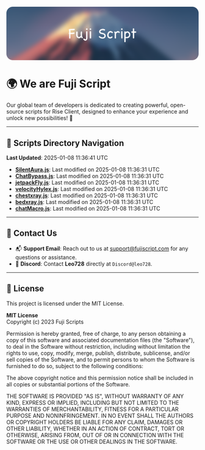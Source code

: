 ![Banner](.github/b.webp)

# 🌍 **We are Fuji Script**

Our global team of developers is dedicated to creating powerful, open-source scripts for Rise Client, designed to enhance your experience and unlock new possibilities! 🌟

---
<!-- SCRIPTS_NAVIGATION_START -->
## 📂 **Scripts Directory Navigation**

**Last Updated**: 2025-01-08 11:36:41 UTC

- **[SilentAura.js](scripts/SilentAura.js)**: Last modified on 2025-01-08 11:36:31 UTC
- **[ChatBypass.js](scripts/ChatBypass.js)**: Last modified on 2025-01-08 11:36:31 UTC
- **[jetpackFly.js](scripts/jetpackFly.js)**: Last modified on 2025-01-08 11:36:31 UTC
- **[velocityHylex.js](scripts/velocityHylex.js)**: Last modified on 2025-01-08 11:36:31 UTC
- **[chestxray.js](scripts/chestxray.js)**: Last modified on 2025-01-08 11:36:31 UTC
- **[bedxray.js](scripts/bedxray.js)**: Last modified on 2025-01-08 11:36:31 UTC
- **[chatMacro.js](scripts/chatMacro.js)**: Last modified on 2025-01-08 11:36:31 UTC

<!-- SCRIPTS_NAVIGATION_END -->

---

## 💬 **Contact Us**  
- 📬 **Support Email**: Reach out to us at [support@fujiscript.com](mailto:support@fujiscript.com) for any questions or assistance.  
- 💬 **Discord**: Contact **Leo728** directly at `Discord@leo728`.

---

## 📜 **License**

This project is licensed under the MIT License.  

**MIT License**  
Copyright (c) 2023 Fuji Scripts  

Permission is hereby granted, free of charge, to any person obtaining a copy of this software and associated documentation files (the "Software"), to deal in the Software without restriction, including without limitation the rights to use, copy, modify, merge, publish, distribute, sublicense, and/or sell copies of the Software, and to permit persons to whom the Software is furnished to do so, subject to the following conditions:  

The above copyright notice and this permission notice shall be included in all copies or substantial portions of the Software.  

THE SOFTWARE IS PROVIDED "AS IS", WITHOUT WARRANTY OF ANY KIND, EXPRESS OR IMPLIED, INCLUDING BUT NOT LIMITED TO THE WARRANTIES OF MERCHANTABILITY, FITNESS FOR A PARTICULAR PURPOSE AND NONINFRINGEMENT. IN NO EVENT SHALL THE AUTHORS OR COPYRIGHT HOLDERS BE LIABLE FOR ANY CLAIM, DAMAGES OR OTHER LIABILITY, WHETHER IN AN ACTION OF CONTRACT, TORT OR OTHERWISE, ARISING FROM, OUT OF OR IN CONNECTION WITH THE SOFTWARE OR THE USE OR OTHER DEALINGS IN THE SOFTWARE.  
